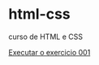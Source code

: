 # html-css
curso de HTML e CSS

<a href ="https://leandrocosta18.github.io/html-css/exercicios/ex006/index.html">Executar o exercicio 001</a>

